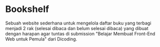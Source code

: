 # Bookshelf

Sebuah website sederhana untuk mengelola daftar buku yang terbagi menjadi 2 rak (selesai dibaca dan belum selesai dibaca) yang dibuat dengan harapan agar tuntas di submission "Belajar Membuat Front-End Web untuk Pemula" dari Dicoding.
